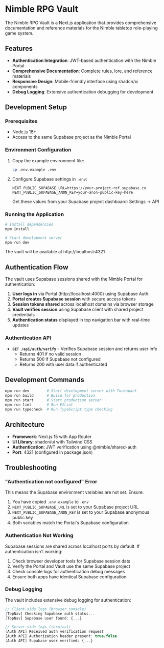 # Nimble RPG Vault

The Nimble RPG Vault is a Next.js application that provides comprehensive documentation and reference materials for the Nimble tabletop role-playing game system.

## Features

- **Authentication Integration**: JWT-based authentication with the Nimble Portal
- **Comprehensive Documentation**: Complete rules, lore, and reference materials
- **Responsive Design**: Mobile-friendly interface using shadcn/ui components
- **Debug Logging**: Extensive authentication debugging for development

## Development Setup

### Prerequisites

- Node.js 18+
- Access to the same Supabase project as the Nimble Portal

### Environment Configuration

1. Copy the example environment file:
   ```bash
   cp .env.example .env
   ```

2. Configure Supabase settings in `.env`:
   ```env
   NEXT_PUBLIC_SUPABASE_URL=https://your-project-ref.supabase.co
   NEXT_PUBLIC_SUPABASE_ANON_KEY=your-anon-public-key-here
   ```

   Get these values from your Supabase project dashboard: Settings → API

### Running the Application

```bash
# Install dependencies
npm install

# Start development server
npm run dev
```

The vault will be available at http://localhost:4321

## Authentication Flow

The vault uses Supabase sessions shared with the Nimble Portal for authentication:

1. **User logs in** via Portal (http://localhost:4000) using Supabase Auth
2. **Portal creates Supabase session** with secure access tokens
3. **Session tokens shared** across localhost domains via browser storage
4. **Vault verifies session** using Supabase client with shared project credentials
5. **Authentication status** displayed in top navigation bar with real-time updates

### Authentication API

- **`GET /api/auth/verify`** - Verifies Supabase session and returns user info
  - Returns 401 if no valid session
  - Returns 500 if Supabase not configured
  - Returns 200 with user data if authenticated

## Development Commands

```bash
npm run dev        # Start development server with Turbopack
npm run build      # Build for production
npm run start      # Start production server
npm run lint       # Run ESLint
npm run typecheck  # Run TypeScript type checking
```

## Architecture

- **Framework**: Next.js 15 with App Router
- **UI Library**: shadcn/ui with Tailwind CSS
- **Authentication**: JWT verification using @nimble/shared-auth
- **Port**: 4321 (configured in package.json)

## Troubleshooting

### "Authentication not configured" Error

This means the Supabase environment variables are not set. Ensure:

1. You have copied `.env.example` to `.env`
2. `NEXT_PUBLIC_SUPABASE_URL` is set to your Supabase project URL
3. `NEXT_PUBLIC_SUPABASE_ANON_KEY` is set to your Supabase anonymous public key
4. Both variables match the Portal's Supabase configuration

### Authentication Not Working

Supabase sessions are shared across localhost ports by default. If authentication isn't working:

1. Check browser developer tools for Supabase session data
2. Verify the Portal and Vault use the same Supabase project
3. Check console logs for authentication debug messages
4. Ensure both apps have identical Supabase configuration

### Debug Logging

The vault includes extensive debug logging for authentication:

```javascript
// Client-side logs (browser console)
[TopNav] Checking Supabase auth status...
[TopNav] Supabase user found: {...}

// Server-side logs (terminal)
[Auth API] Received auth verification request
[Auth API] Authorization header present: true/false
[Auth API] Supabase user verified: {...}
```
